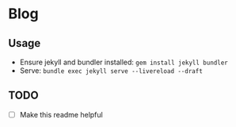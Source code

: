 # Blog

## Usage

* Ensure jekyll and bundler installed: `gem install jekyll bundler`
* Serve: `bundle exec jekyll serve --livereload --draft`

## TODO
- [ ] Make this readme helpful